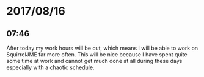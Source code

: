 # 2017/08/16

## 07:46

After today my work hours will be cut, which means I will be able to work on
SquirrelJME far more often. This will be nice because I have spent quite some
time at work and cannot get much done at all during these days especially
with a chaotic schedule.
